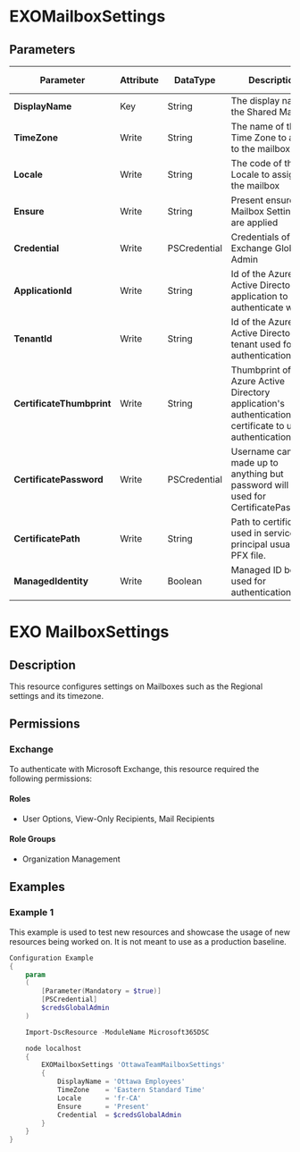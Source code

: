 ﻿# EXOMailboxSettings

## Parameters

| Parameter | Attribute | DataType | Description | Allowed Values |
| --- | --- | --- | --- | --- |
| **DisplayName** | Key | String | The display name of the Shared Mailbox | |
| **TimeZone** | Write | String | The name of the Time Zone to assign to the mailbox | |
| **Locale** | Write | String | The code of the Locale to assign to the mailbox | |
| **Ensure** | Write | String | Present ensures the Mailbox Settings are applied | `Present` |
| **Credential** | Write | PSCredential | Credentials of the Exchange Global Admin | |
| **ApplicationId** | Write | String | Id of the Azure Active Directory application to authenticate with. | |
| **TenantId** | Write | String | Id of the Azure Active Directory tenant used for authentication. | |
| **CertificateThumbprint** | Write | String | Thumbprint of the Azure Active Directory application's authentication certificate to use for authentication. | |
| **CertificatePassword** | Write | PSCredential | Username can be made up to anything but password will be used for CertificatePassword | |
| **CertificatePath** | Write | String | Path to certificate used in service principal usually a PFX file. | |
| **ManagedIdentity** | Write | Boolean | Managed ID being used for authentication. | |

# EXO MailboxSettings

## Description

This resource configures settings on Mailboxes
such as the Regional settings and its timezone.

## Permissions

### Exchange

To authenticate with Microsoft Exchange, this resource required the following permissions:

#### Roles

- User Options, View-Only Recipients, Mail Recipients

#### Role Groups

- Organization Management

## Examples

### Example 1

This example is used to test new resources and showcase the usage of new resources being worked on.
It is not meant to use as a production baseline.

```powershell
Configuration Example
{
    param
    (
        [Parameter(Mandatory = $true)]
        [PSCredential]
        $credsGlobalAdmin
    )

    Import-DscResource -ModuleName Microsoft365DSC

    node localhost
    {
        EXOMailboxSettings 'OttawaTeamMailboxSettings'
        {
            DisplayName = 'Ottawa Employees'
            TimeZone    = 'Eastern Standard Time'
            Locale      = 'fr-CA'
            Ensure      = 'Present'
            Credential  = $credsGlobalAdmin
        }
    }
}
```

